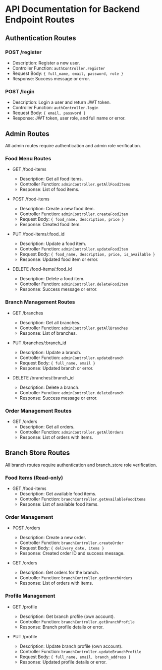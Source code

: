 # API Documentation for Backend Endpoint Routes

## Authentication Routes

### POST /register
- Description: Register a new user.
- Controller Function: `authController.register`
- Request Body: `{ full_name, email, password, role }`
- Response: Success message or error.

### POST /login
- Description: Login a user and return JWT token.
- Controller Function: `authController.login`
- Request Body: `{ email, password }`
- Response: JWT token, user role, and full name or error.

## Admin Routes
All admin routes require authentication and admin role verification.

### Food Menu Routes

- GET /food-items
  - Description: Get all food items.
  - Controller Function: `adminController.getAllFoodItems`
  - Response: List of food items.

- POST /food-items
  - Description: Create a new food item.
  - Controller Function: `adminController.createFoodItem`
  - Request Body: `{ food_name, description, price }`
  - Response: Created food item.

- PUT /food-items/:food_id
  - Description: Update a food item.
  - Controller Function: `adminController.updateFoodItem`
  - Request Body: `{ food_name, description, price, is_available }`
  - Response: Updated food item or error.

- DELETE /food-items/:food_id
  - Description: Delete a food item.
  - Controller Function: `adminController.deleteFoodItem`
  - Response: Success message or error.

### Branch Management Routes

- GET /branches
  - Description: Get all branches.
  - Controller Function: `adminController.getAllBranches`
  - Response: List of branches.

- PUT /branches/:branch_id
  - Description: Update a branch.
  - Controller Function: `adminController.updateBranch`
  - Request Body: `{ full_name, email }`
  - Response: Updated branch or error.

- DELETE /branches/:branch_id
  - Description: Delete a branch.
  - Controller Function: `adminController.deleteBranch`
  - Response: Success message or error.

### Order Management Routes

- GET /orders
  - Description: Get all orders.
  - Controller Function: `adminController.getAllOrders`
  - Response: List of orders with items.

## Branch Store Routes
All branch routes require authentication and branch_store role verification.

### Food Items (Read-only)

- GET /food-items
  - Description: Get available food items.
  - Controller Function: `branchController.getAvailableFoodItems`
  - Response: List of available food items.

### Order Management

- POST /orders
  - Description: Create a new order.
  - Controller Function: `branchController.createOrder`
  - Request Body: `{ delivery_date, items }`
  - Response: Created order ID and success message.

- GET /orders
  - Description: Get orders for the branch.
  - Controller Function: `branchController.getBranchOrders`
  - Response: List of orders with items.

### Profile Management

- GET /profile
  - Description: Get branch profile (own account).
  - Controller Function: `branchController.getBranchProfile`
  - Response: Branch profile details or error.

- PUT /profile
  - Description: Update branch profile (own account).
  - Controller Function: `branchController.updateBranchProfile`
  - Request Body: `{ full_name, email, branch_address }`
  - Response: Updated profile details or error.
